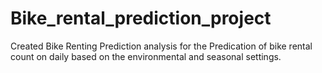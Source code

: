 # Bike_rental_prediction_project
Created Bike Renting Prediction analysis for the Predication of bike rental count on daily based on the environmental and seasonal settings.
